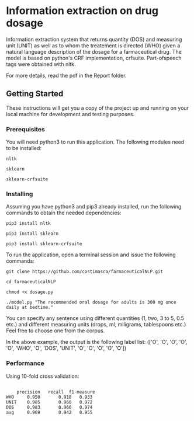 # Information extraction on drug dosage

Information extraction system that returns quantity (DOS) and measuring unit (UNIT) as well as to whom the treatement is directed (WHO) given a natural language description of the dosage for a farmaceutical drug. The model is based on python's CRF implementation, crfsuite. Part-ofspeech tags were obtained with nltk.

For more details, read the pdf in the Report folder.


## Getting Started

These instructions will get you a copy of the project up and running on your local machine for development and testing purposes.

### Prerequisites

You will need python3 to run this application. The following modules need to be installed:
```
nltk
```
```
sklearn
```
```
sklearn-crfsuite
```


### Installing

Assuming you have python3 and pip3 already installed, run the following commands to obtain the needed dependencies:

```
pip3 install nltk
```

```
pip3 install sklearn
 ```

```
pip3 install sklearn-crfsuite
 ```
To run the application, open a terminal session and issue the following commands:

```
git clone https://github.com/costimasca/farmaceuticalNLP.git
```
```
cd farmaceuticalNLP
```
```
chmod +x dosage.py
```
```
./model.py "The recommended oral dosage for adults is 300 mg once daily at bedtime."
```
You can specify any sentence using different quantities (1, two, 3 to 5, 0.5 etc.) and different measuring units (drops, ml, miligrams, tablespoons etc.) Feel free to choose one from the corpus.

In the above example, the output is the following label list:
 (['O', 'O', 'O', 'O', 'O', 'WHO', 'O', 'DOS', 'UNIT', 'O', 'O', 'O', 'O', 'O'])

### Performance

Using 10-fold cross validation:

```

 	precision	recall	f1-measure
WHO 	0.950		0.918	0.933
UNIT 	0.985		0.960	0.972
DOS 	0.983		0.966	0.974
avg 	0.969		0.942	0.955
```
